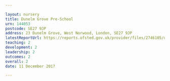 ```yaml
---

layout: nursery
title: Dunelm Grove Pre-School
urn: 144053
postcode: SE27 9JP
address: 23 Dunelm Grove, West Norwood, London, SE27 9JP
latestReportUrl: https://reports.ofsted.gov.uk/provider/files/2746105/urn/144053.pdf
teaching: 2
development: 2
leadership: 2
outcomes: 2
overall: 2
date: 11 December 2017

---
```

